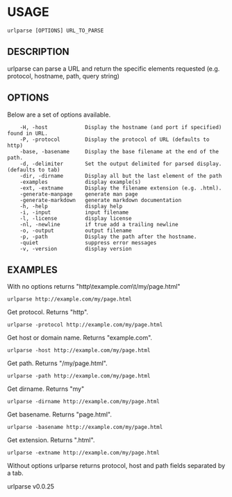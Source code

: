 
# USAGE

	urlparse [OPTIONS] URL_TO_PARSE

## DESCRIPTION


urlparse can parse a URL and return the specific elements
requested (e.g. protocol, hostname, path, query string)


## OPTIONS

Below are a set of options available.

```
    -H, -host            Display the hostname (and port if specified) found in URL.
    -P, -protocol        Display the protocol of URL (defaults to http)
    -base, -basename     Display the base filename at the end of the path.
    -d, -delimiter       Set the output delimited for parsed display. (defaults to tab)
    -dir, -dirname       Display all but the last element of the path
    -examples            display example(s)
    -ext, -extname       Display the filename extension (e.g. .html).
    -generate-manpage    generate man page
    -generate-markdown   generate markdown documentation
    -h, -help            display help
    -i, -input           input filename
    -l, -license         display license
    -nl, -newline        if true add a trailing newline
    -o, -output          output filename
    -p, -path            Display the path after the hostname.
    -quiet               suppress error messages
    -v, -version         display version
```


## EXAMPLES


With no options returns "http\texample.com\t/my/page.html"

    urlparse http://example.com/my/page.html

Get protocol. Returns "http".

    urlparse -protocol http://example.com/my/page.html

Get host or domain name.  Returns "example.com".

    urlparse -host http://example.com/my/page.html

Get path. Returns "/my/page.html".

    urlparse -path http://example.com/my/page.html

Get dirname. Returns "my"

    urlparse -dirname http://example.com/my/page.html

Get basename. Returns "page.html".

    urlparse -basename http://example.com/my/page.html

Get extension. Returns ".html".

    urlparse -extname http://example.com/my/page.html

Without options urlparse returns protocol, host and path
fields separated by a tab.


urlparse v0.0.25
